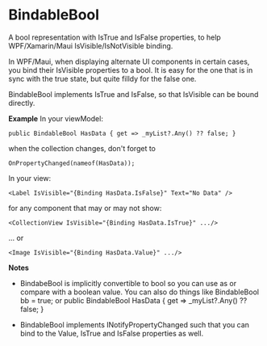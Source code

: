 # BindableBool
A bool representation with IsTrue and IsFalse properties, to help WPF/Xamarin/Maui IsVisible/IsNotVisible binding.

In WPF/Maui, when displaying alternate UI components in certain cases, you bind their IsVisible properties to a bool.
It is easy for the one that is in sync with the true state, but quite filldy for the false one.

BindableBool implements IsTrue and IsFalse, so that IsVisible can be bound directly.

**Example**
In your viewModel:

    public BindableBool HasData { get => _myList?.Any() ?? false; }
    
  when the collection changes, don't forget to
  
    OnPropertyChanged(nameof(HasData));


In your view:

    <Label IsVisible="{Binding HasData.IsFalse}" Text="No Data" />

 for any component that may or may not show:

    <CollectionView IsVisible="{Binding HasData.IsTrue}" .../>

 ... or

    <Image IsVisible="{Binding HasData.Value}" .../>

**Notes**
- BindabeBool is implicitly convertible to bool so you can use as or compare with a boolean value.
  You can also do things like
    BindableBool bb = true;
    or
    public BindableBool HasData { get => _myList?.Any() ?? false; }

- BindableBool implements INotifyPropertyChanged such that you can bind to the Value, IsTrue and IsFalse properties as well.
